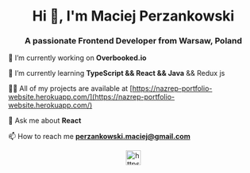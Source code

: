 <h1 align="center">Hi 👋, I'm Maciej Perzankowski</h1>
<h3 align="center">A passionate Frontend Developer from Warsaw, Poland</h3>

 🔭 I’m currently working on **Overbooked.io**

 🌱 I’m currently learning **TypeScript && React && Java** && Redux js

 👨‍💻 All of my projects are available at [https://nazrep-portfolio-website.herokuapp.com/](https://nazrep-portfolio-website.herokuapp.com/)

 💬 Ask me about **React**

 📫 How to reach me **perzankowski.maciej@gmail.com**


<p align="center">
<a href="https://www.linkedin.com/in/maciej-perzankowski/" target="blank"><img align="center" src="https://cdn.jsdelivr.net/npm/simple-icons@3.0.1/icons/linkedin.svg" alt="https://www.linkedin.com/in/maciej-perzankowski/" height="30" width="30" /></a>
</p>


